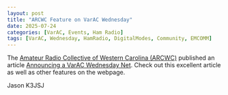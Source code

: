 ```yaml
---
layout: post
title: "ARCWC Feature on VarAC Wednesday"
date: 2025-07-24
categories: [VarAC, Events, Ham Radio]
tags: [VarAC, Wednesday, HamRadio, DigitalModes, Community, EMCOMM]
---
```


The <a href="https://arcwc.net/">Amateur Radio Collective of Western Carolina (ARCWC)</a> published an article <a href="https://arcwc.net/announcing-a-varac-wednesday-net/">Announcing a VarAC Wednesday Net</a>.  Check out this excellent article as well as other features on the webpage.

Jason
K3JSJ

